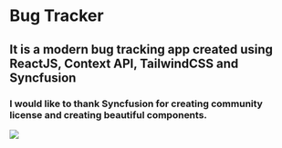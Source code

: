 # Bug Tracker

## It is a modern bug tracking app created using ReactJS, Context API, TailwindCSS and Syncfusion

### I would like to thank Syncfusion for creating community license and creating beautiful components.


<img src="./src/assete/" />
